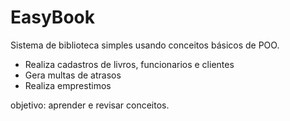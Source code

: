 # EasyBook

Sistema de biblioteca simples usando conceitos básicos de POO.

- Realiza cadastros de livros, funcionarios e clientes
- Gera multas de atrasos
- Realiza emprestimos

objetivo: aprender e revisar conceitos.
